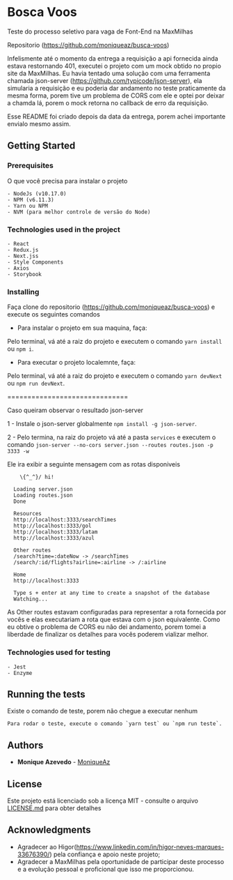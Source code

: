 # Bosca Voos

Teste do processo seletivo para vaga de Font-End na MaxMilhas

Repositorio (https://github.com/moniqueaz/busca-voos)

Infelismente até o momento da entrega a requisição a api fornecida ainda estava restornando 401, executei o projeto com um mock obtido no propio site da MaxMilhas.
Eu havia tentado uma solução com uma ferramenta chamada json-server (https://github.com/typicode/json-server), ela simularia a requisição e eu poderia dar andamento no teste praticamente da mesma forma, porem tive um problema de CORS com ele e optei por deixar a chamda lá, porem o mock retorna no callback de erro da requisição.

Esse README foi criado depois da data da entrega, porem achei importante envialo mesmo assim.

## Getting Started

### Prerequisites

O que você precisa para instalar o projeto

```
- NodeJs (v10.17.0)
- NPM (v6.11.3)
- Yarn ou NPM
- NVM (para melhor controle de versão do Node)
```

### Technologies used in the project

```
- React
- Redux.js
- Next.jss
- Style Components
- Axios
- Storybook
```

### Installing

Faça clone do repositorio (https://github.com/moniqueaz/busca-voos) e execute os seguintes comandos

- Para instalar o projeto em sua maquina, faça:

Pelo terminal, vá até a raiz do projeto e executem o comando `yarn install` ou `npm i`.

- Para executar o projeto localemnte, faça:

Pelo terminal, vá até a raiz do projeto e executem o comando `yarn devNext` ou `npm run devNext`.

==============================

Caso queiram observar o resultado json-server

1 - Instale o json-server globalmente `npm install -g json-server`.

2 - Pelo termina, na raiz do projeto vá até a pasta `services` e executem o comando `json-server --no-cors server.json --routes routes.json -p 3333 -w`

Ele ira exibir a seguinte mensagem com as rotas disponiveis

```
    \{^_^}/ hi!

  Loading server.json
  Loading routes.json
  Done

  Resources
  http://localhost:3333/searchTimes
  http://localhost:3333/gol
  http://localhost:3333/latam
  http://localhost:3333/azul

  Other routes
  /search?time=:dateNow -> /searchTimes
  /search/:id/flights?airline=:airline -> /:airline

  Home
  http://localhost:3333

  Type s + enter at any time to create a snapshot of the database
  Watching...

```

As Other routes estavam configuradas para representar a rota fornecida por vocês e elas executariam a rota que estava com o json equivalente.
Como eu obtive o problema de CORS eu não dei andamento, porem tomei a liberdade de finalizar os detalhes para vocês poderem vializar melhor.

### Technologies used for testing

```
- Jest
- Enzyme
```

## Running the tests

Existe o comando de teste, porem não chegue a executar nenhum

```
Para rodar o teste, execute o comando `yarn test` ou `npm run teste`.
```

## Authors

- **Monique Azevedo** - [MoniqueAz](https://github.com/moniqueaz)

## License

Este projeto está licenciado sob a licença MIT - consulte o arquivo
[LICENSE.md](LICENSE.md) para obter detalhes

## Acknowledgments

- Agradecer ao Higor(https://www.linkedin.com/in/higor-neves-marques-33676390/) pela confiança e apoio neste projeto;
- Agradecer a MaxMilhas pela oportunidade de participar deste processo e a evolução pessoal e proficional que isso me proporcionou.
